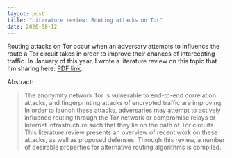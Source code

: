 ```yaml
---
layout: post
title: "Literature review: Routing attacks on Tor"
date: 2020-08-12
---
```


Routing attacks on Tor occur when an adversary attempts to influence the route a Tor circuit takes in order to improve their chances of intercepting traffic. In January of this year, I wrote a literature review on this topic that I'm sharing here: [PDF link](/static/routing-attacks-against-tor.pdf).

Abstract:

> The anonymity network Tor is vulnerable to end-to-end correlation attacks, and fingerprinting attacks of encrypted traffic are improving. In order to launch these attacks, adversaries may attempt to actively influence routing through the Tor network or compromise relays or Internet infrastructure such that they lie on the path of Tor circuits. This literature review presents an overview of recent work on these attacks, as well as proposed defenses. Through this review, a number of desirable properties for alternative routing algorithms is compiled.